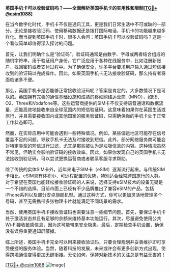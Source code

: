 **英国手机卡可以收验证码吗？——全面解析英国手机卡的实用性和限制[[TG💪+ @esim1088](https://t.me/s/esim1088)]**

在当今数字化时代，手机卡不仅是通讯工具，更是我们日常生活中不可或缺的一部分。无论是接收验证码、使用移动数据还是拨打国际电话，手机卡的功能越来越多样化。而当提到英国手机卡时，很多人会问：英国手机卡可以收验证码吗？这是一个看似简单却值得深入探讨的问题。

首先，让我们明确什么是“验证码”。验证码通常是由数字、字母或两者结合组成的随机字符串，用于验证用户身份。它广泛应用于各种在线服务中，比如注册新账户、找回密码或者支付过程中。为了确保安全，许多平台要求用户输入通过短信接收到的验证码以完成操作。因此，如果英国手机卡无法接收验证码，那么持有者将面临诸多不便。

那么，英国手机卡是否能够正常接收验证码呢？答案是肯定的，大多数情况下是可以的。英国拥有完善的通信基础设施和成熟的移动网络运营商（MNO），如EE、O2、Three和Vodafone等。这些运营商提供的SIM卡不仅支持语音通话和数据流量，还能高效地接收来自全球范围内的短信验证码。这意味着如果你在英国生活或旅行，并且需要接收国内或其他国家的服务验证码，只需确保你的手机卡处于正常工作状态即可。

然而，在实际应用中可能会遇到一些特殊情况。例如，某些偏远地区可能存在信号覆盖不足的问题，导致手机卡无法及时接收到短信。此外，部分网络服务商可能会对特定类型的短信进行过滤，尤其是那些被认为是垃圾信息的内容。这种情况虽然不常见，但确实会影响验证码的接收效率。因此，如果你发现自己的英国手机卡无法接收到验证码，可以尝试更换运营商或者联系客服寻求帮助。

除了传统的实体SIM卡外，近年来电子SIM卡（eSIM）逐渐流行起来。与传统SIM卡相比，eSIM具有体积小、可远程配置的优势，特别适合经常跨国旅行的人群。对于希望在英国也能轻松接收验证码的人来说，选择支持eSIM技术的设备无疑是一个不错的选择。目前市面上已经有不少品牌推出了兼容eSIM的产品，包括iPhone系列以及部分安卓旗舰机型。通过这种方式，你可以更加灵活地管理多个号码，甚至无需携带多张物理卡片就能满足不同场景的需求。

当然，使用英国手机卡接收验证码也需要注意一些细节问题。首先，要保证手机卡处于激活状态并且有足够的余额来维持基本功能运行。其次，尽量避免使用公共Wi-Fi接收敏感信息，因为这可能带来安全隐患。最后，定期检查手机设置，确保没有误将重要通知屏蔽掉。

综上所述，英国手机卡完全可以用来接收验证码，只要合理规划并妥善维护即可享受便捷的服务体验。当然，随着科技的发展，未来或许会有更多创新方式出现，使得跨境通信变得更加无缝衔接。无论如何，保持对新技术的关注总是有益无害的！

[[TG💪+ @esim1088](https://t.me/s/esim1088) ![Image](https://i.postimg.cc/4NQfJmqS/Snipaste-2025-05-13-00-14-12.png)]